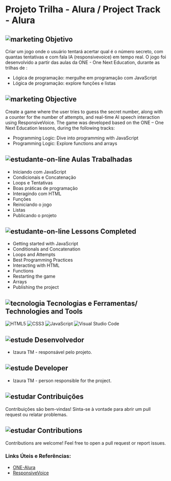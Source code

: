 # Projeto Trilha - Alura / Project Track - Alura

##  ![marketing](https://github.com/user-attachments/assets/427265f3-e3fc-4b0b-a74c-af0479de6693) Objetivo
Criar um jogo onde o usuário tentará acertar qual é o número secreto, com quantas tentativas e com fala IA (responsivevoice) em tempo real. O jogo foi desenvolvido a partir das aulas da ONE - One Next Education,
durante as trilhas de : 
* Lógica de programação: mergulhe em programação com JavaScript
* Lógica de programação: explore funções e listas
## ![marketing](https://github.com/user-attachments/assets/427265f3-e3fc-4b0b-a74c-af0479de6693) Objective
Create a game where the user tries to guess the secret number, along with a counter for the number of attempts, and real-time AI speech interaction using ResponsiveVoice. The game was developed based on the ONE – One Next Education lessons, during the following tracks:
* Programming Logic: Dive into programming with JavaScript
* Programming Logic: Explore functions and arrays
 ## ![estudante-on-line](https://github.com/user-attachments/assets/b4214436-22d0-4153-9f4e-75497979ba3d) Aulas Trabalhadas
* Iniciando com JavaScript
* Condicionais e Concatenação
* Loops e Tentativas
* Boas práticas de programação
* Interagindo com HTML
* Funções
* Reiniciando o jogo
* Listas
* Publicando o projeto 

## ![estudante-on-line](https://github.com/user-attachments/assets/82482a78-0dd5-4edc-93b9-94916e16ad1f) Lessons Completed
 * Getting started with JavaScript
 * Conditionals and Concatenation
 * Loops and Attempts
 * Best Programming Practices
 * Interacting with HTML
 * Functions
 * Restarting the game
 * Arrays
 * Publishing the project 


## ![tecnologia](https://github.com/user-attachments/assets/b8ed55c1-a49c-4b8f-aca5-90000217d1e6) Tecnologias e Ferramentas/ Technologies and Tools
![HTML5](https://img.shields.io/badge/HTML5-E34F26?style=for-the-badge&logo=html5&logoColor=white)
![CSS3](https://img.shields.io/badge/CSS3-1572B6?style=for-the-badge&logo=css3&logoColor=white)
![JavaScript](https://img.shields.io/badge/JavaScript-F7DF1E?style=for-the-badge&logo=javascript&logoColor=black)
![Visual Studio Code](https://img.shields.io/badge/Editor-VS%20Code-007ACC?style=for-the-badge&logo=visual-studio-code&logoColor=white)
  
## ![estude](https://github.com/user-attachments/assets/f2f58f4e-c422-49af-8d03-67dfa175a54a) Desenvolvedor
* Izaura TM - responsável pelo projeto.
## ![estude](https://github.com/user-attachments/assets/01dbef2e-88cd-445d-88c4-96fc29c9a45c) Developer
* Izaura TM - person responsible for the project.

## ![estudar](https://github.com/user-attachments/assets/f6c093a1-7bf0-4bc9-978c-ee9f542de545) Contribuições
Contribuições são bem-vindas! Sinta-se à vontade para abrir um pull request ou relatar problemas. 
 
## ![estudar](https://github.com/user-attachments/assets/669a01dd-8cdb-4fa9-aeee-5526f14ed045) Contributions
Contributions are welcome! Feel free to open a pull request or report issues.  

### Links Úteis e Referências: 
- [ONE-Alura](https://cursos.alura.com.br/)
- [ResponsiveVoice](https://responsivevoice.org/)
 
